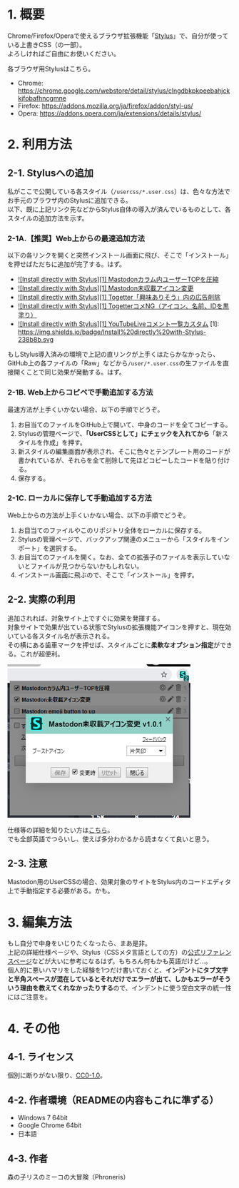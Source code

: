 # 1. 概要

Chrome/Firefox/Operaで使えるブラウザ拡張機能「[Stylus](https://add0n.com/stylus.html)」で、自分が使っている上書きCSS（の一部）。  
よろしければご自由にお使いください。  

各ブラウザ用Stylusはこちら。
+ Chrome: https://chrome.google.com/webstore/detail/stylus/clngdbkpkpeebahjckkjfobafhncgmne
+ Firefox: https://addons.mozilla.org/ja/firefox/addon/styl-us/
+ Opera: https://addons.opera.com/ja/extensions/details/stylus/


# 2. 利用方法

## 2-1. Stylusへの追加

私がここで公開している各スタイル（`/usercss/*.user.css`）は、色々な方法でお手元のブラウザ内のStylusに追加できる。  
以下、既に上記リンク先などからStylus自体の導入が済んでいるものとして、各スタイルの追加方法を示す。

### 2-1A.【推奨】Web上からの最速追加方法

以下の各リンクを開くと突然インストール画面に飛び、そこで「インストール」を押せばただちに追加が完了する。はず。

+ [![Install directly with Stylus][1] Mastodonカラム内ユーザーTOPを圧縮](usercss/mastodon_compress-usertop.user.css?raw=true)
+ [![Install directly with Stylus][1] Mastodon未収載アイコン変更](usercss/mastodon_unlisted-icon.user.css?raw=true)
+ [![Install directly with Stylus][1] Togetter「興味ありそう」内の広告削除](usercss/togetter_no-recommend-ads.user.css?raw=true)
+ [![Install directly with Stylus][1] TogetterコメNG（アイコン、名前、IDを黒塗り）](usercss/togetter_user-ng.user.css?raw=true)
+ [![Install directly with Stylus][1] YouTubeLiveコメント一覧カスタム](usercss/youyubelive_comment-list.user.css?raw=true)
[1]: https://img.shields.io/badge/Install%20directly%20with-Stylus-238b8b.svg

もしStylus導入済みの環境で上記の直リンクが上手くはたらかなかったら、GitHub上の各ファイルの「Raw」などから`/user/*.user.css`の生ファイルを直接開くことで同じ効果が発動する。はず。

### 2-1B. Web上からコピペで手動追加する方法

最速方法が上手くいかない場合、以下の手順でどうぞ。
1. お目当てのファイルをGitHub上で開いて、中身のコードを全てコピーする。
2. Stylusの管理ページで、**「UserCSSとして」にチェックを入れてから**「新スタイルを作成」を押す。
3. 新スタイルの編集画面が表示され、そこに色々とテンプレート用のコードが書かれているが、それらを全て削除して先ほどコピーしたコードを貼り付ける。
4. 保存する。

### 2-1C. ローカルに保存して手動追加する方法

Web上からの方法が上手くいかない場合、以下の手順でどうぞ。
1. お目当てのファイルやこのリポジトリ全体をローカルに保存する。
2. Stylusの管理ページで、バックアップ関連のメニューから「スタイルをインポート」を選択する。
3. お目当てのファイルを開く。なお、全ての拡張子のファイルを表示していないとファイルが見つからないかもしれない。
4. インストール画面に飛ぶので、そこで「インストール」を押す。

## 2-2. 実際の利用

追加されれば、対象サイト上ですぐに効果を発揮する。  
対象サイトで効果が出ている状態でStylusの拡張機能アイコンを押すと、現在効いている各スタイル名が表示される。  
その横にある歯車マークを押せば、スタイルごとに**柔軟なオプション指定**ができる。これが超便利。  

![オプション指定の様子](readme-sample.png)  

仕様等の詳細を知りたい方は[こちら](https://github.com/openstyles/stylus/wiki/UserCSS)。  
でも全部英語でつらいし、使えば多分わかるから読まなくて良いと思う。

## 2-3. 注意

Mastodon用のUserCSSの場合、効果対象のサイトをStylus内のコードエディタ上で手動指定する必要がある。かも。


# 3. 編集方法

もし自分で中身をいじりたくなったら、まあ是非。  
上記の詳細仕様ページや、Stylus（CSSメタ言語としての方）の[公式リファレンスページ](http://stylus-lang.com/)などが大いに参考になるはず。もちろん何もかも英語だけど…。  
個人的に悪いハマリをした経験を1つだけ書いておくと、**インデントにタブ文字と半角スペースが混在しているとそれだけでエラーが出て、しかもエラーがそういう理由を教えてくれなかったりする**ので、インデントに使う空白文字の統一性にはご注意を。


# 4. その他

## 4-1. ライセンス
個別に断りがない限り、[CC0-1.0](http://creativecommons.org/publicdomain/zero/1.0/deed.ja)。

## 4-2. 作者環境（READMEの内容もこれに準ずる）
+ Windows 7 64bit
+ Google Chrome 64bit
+ 日本語

## 4-3. 作者
森の子リスのミーコの大冒険（Phroneris）

